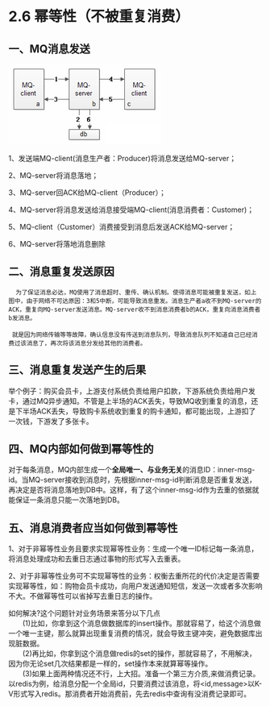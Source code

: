 # 2.6 幂等性（不被重复消费）

## 一、MQ消息发送

![](../../.gitbook/assets/image%20%28302%29.png)

1、发送端MQ-client\(消息生产者：Producer\)将消息发送给MQ-server；

2、MQ-server将消息落地；

3、MQ-server回ACK给MQ-client（Producer）；

4、MQ-server将消息发送给消息接受端MQ-client\(消息消费者：Customer\)；

5、MQ-client（Customer）消费接受到消息后发送ACK给MQ-server；

6、MQ-server将落地消息删除

## 二、消息重复发送原因

      为了保证消息必达，MQ使用了消息超时、重传、确认机制。使得消息可能被重复发送，如上图中，由于网络不可达原因：3和5中断，可能导致消息重发。消息生产者a收不到MQ-server的ACK，重复向MQ-server发送消息。MQ-server收不到消息消费者b的ACK，重复向消息消费者b发消息。

     就是因为网络传输等等故障，确认信息没有传送到消息队列，导致消息队列不知道自己已经消费过该消息了，再次将该消息分发给其他的消费者。

## 三、消息重复发送产生的后果

举个例子：购买会员卡，上游支付系统负责给用户扣款，下游系统负责给用户发卡，通过MQ异步通知。不管是上半场的ACK丢失，导致MQ收到重复的消息，还是下半场ACK丢失，导致购卡系统收到重复的购卡通知，都可能出现，上游扣了一次钱，下游发了多张卡。

## 四、MQ内部如何做到幂等性的

对于每条消息，MQ内部生成一个**全局唯一、与业务无关**的消息ID：inner-msg-id。当MQ-server接收到消息时，先根据inner-msg-id判断消息是否重复发送，再决定是否将消息落地到DB中。这样，有了这个inner-msg-id作为去重的依据就能保证一条消息只能一次落地到DB。

## 五、消息消费者应当如何做到幂等性

1、对于非幂等性业务且要求实现幂等性业务：生成一个唯一ID标记每一条消息，将消息处理成功和去重日志通过事物的形式写入去重表。

2、对于非幂等性业务可不实现幂等性的业务：权衡去重所花的代价决定是否需要实现幂等性，如：购物会员卡成功，向用户发送通知短信，发送一次或者多次影响不大。不做幂等性可以省掉写去重日志的操作。

 如何解决?这个问题针对业务场景来答分以下几点  
  \(1\)比如，你拿到这个消息做数据库的insert操作。那就容易了，给这个消息做一个唯一主键，那么就算出现重复消费的情况，就会导致主键冲突，避免数据库出现脏数据。  
  \(2\)再比如，你拿到这个消息做redis的set的操作，那就容易了，不用解决，因为你无论set几次结果都是一样的，set操作本来就算幂等操作。  
  \(3\)如果上面两种情况还不行，上大招。准备一个第三方介质,来做消费记录。以redis为例，给消息分配一个全局id，只要消费过该消息，将&lt;id,message&gt;以K-V形式写入redis。那消费者开始消费前，先去redis中查询有没消费记录即可。

